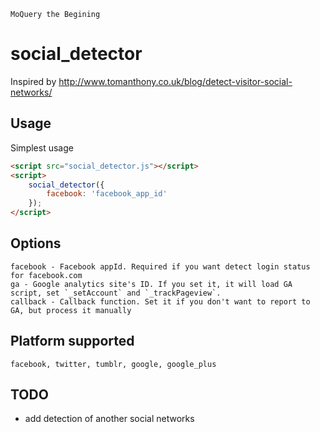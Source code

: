 ```
MoQuery the Begining
```
# social_detector

Inspired by http://www.tomanthony.co.uk/blog/detect-visitor-social-networks/

## Usage

Simplest usage

```html
<script src="social_detector.js"></script>
<script>
	social_detector({
		facebook: 'facebook_app_id'
	});
</script>
```
## Options

```
facebook - Facebook appId. Required if you want detect login status for facebook.com
ga - Google analytics site's ID. If you set it, it will load GA script, set `_setAccount` and `_trackPageview`.
callback - Callback function. Set it if you don't want to report to GA, but process it manually
```
## Platform supported

```
facebook, twitter, tumblr, google, google_plus
```
## TODO

  - add detection of another social networks
